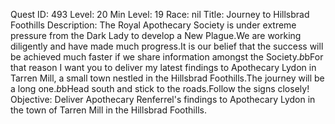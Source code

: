 Quest ID: 493
Level: 20
Min Level: 19
Race: nil
Title: Journey to Hillsbrad Foothills
Description: The Royal Apothecary Society is under extreme pressure from the Dark Lady to develop a New Plague.We are working diligently and have made much progress.It is our belief that the success will be achieved much faster if we share information amongst the Society.$b$bFor that reason I want you to deliver my latest findings to Apothecary Lydon in Tarren Mill, a small town nestled in the Hillsbrad Foothills.The journey will be a long one.$b$bHead south and stick to the roads.Follow the signs closely!
Objective: Deliver Apothecary Renferrel's findings to Apothecary Lydon in the town of Tarren Mill in the Hillsbrad Foothills.
